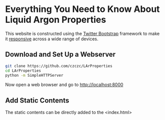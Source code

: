 # Everything You Need to Know About Liquid Argon Properties

This website is constructed using the [Twitter Bootstrap](http://getbootstrap.com/) framework to make it [responsive](https://en.wikipedia.org/wiki/Responsive_web_design) across a wide range of devices. 


## Download and Set Up a Webserver

```bash
git clone https://github.com/czczc/LArProperties
cd LArProperties
python -m SimpleHTTPServer
```

Now open a web browser and go to <http://localhost:8000>

## Add Static Contents

The static contents can be directly added to the <index.html>